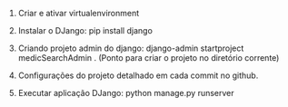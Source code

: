 1. Criar e ativar virtualenvironment 
2. Instalar o DJango: pip install django
3. Criando projeto admin do django: django-admin startproject medicSearchAdmin . (Ponto  para criar o projeto no diretório corrente)

4. Configurações do projeto detalhado em cada commit no github.
5. Executar aplicação DJango: python manage.py runserver
